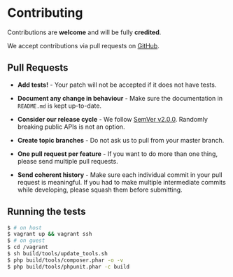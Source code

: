 # Contributing

Contributions are **welcome** and will be fully **credited**.

We accept contributions via pull requests on [GitHub](https://github.com/hollodotme/ColognePhonetic).


## Pull Requests

- **Add tests!** - Your patch will not be accepted if it does not have tests.

- **Document any change in behaviour** - Make sure the documentation in `README.md` is kept up-to-date.

- **Consider our release cycle** - We follow [SemVer v2.0.0](http://semver.org/). Randomly breaking public APIs is not an option.

- **Create topic branches** - Do not ask us to pull from your master branch.

- **One pull request per feature** - If you want to do more than one thing, please send multiple pull requests.

- **Send coherent history** - Make sure each individual commit in your pull request is meaningful. If you had to make multiple intermediate commits while developing, please squash them before submitting.


## Running the tests

```bash
$ # on host
$ vagrant up && vagrant ssh 
$ # on guest
$ cd /vagrant
$ sh build/tools/update_tools.sh
$ php build/tools/composer.phar -o -v
$ php build/tools/phpunit.phar -c build
```
